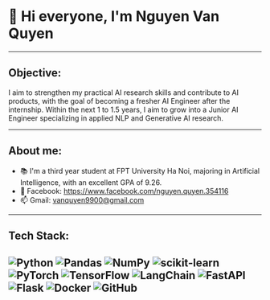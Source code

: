 #             👋 Hi everyone, I'm Nguyen Van Quyen

---

## Objective: 
I aim to strengthen my practical AI research skills and contribute to AI products, with the goal of
becoming a fresher AI Engineer after the internship. Within the next 1 to 1.5 years, I aim to grow into a
Junior AI Engineer specializing in applied NLP and Generative AI research.

---

## About me:
- 📚 I'm a third year student at FPT University Ha Noi, majoring in Artificial Intelligence, with an excellent GPA of 9.26.
- 💼 Facebook: https://www.facebook.com/nguyen.quyen.354116
- 📫 Gmail: vanquyen9900@gmail.com

---

## Tech Stack:
![Python](https://img.shields.io/badge/Python-3776AB?logo=python&logoColor=white)
![Pandas](https://img.shields.io/badge/Pandas-150458?logo=pandas&logoColor=white)
![NumPy](https://img.shields.io/badge/NumPy-013243?logo=numpy&logoColor=white)
![scikit-learn](https://img.shields.io/badge/scikit--learn-F7931E?logo=scikit-learn&logoColor=white)
![PyTorch](https://img.shields.io/badge/PyTorch-EE4C2C?logo=pytorch&logoColor=white)
![TensorFlow](https://img.shields.io/badge/TensorFlow-FF6F00?logo=tensorflow&logoColor=white)
![LangChain](https://img.shields.io/badge/LangChain-00BFFF?logo=chainlink&logoColor=white)
![FastAPI](https://img.shields.io/badge/FastAPI-009688?logo=fastapi&logoColor=white)
![Flask](https://img.shields.io/badge/Flask-000000?logo=flask&logoColor=white)
![Docker](https://img.shields.io/badge/Docker-2496ED?logo=docker&logoColor=white)
![GitHub](https://img.shields.io/badge/GitHub-181717?logo=github&logoColor=white)
---
